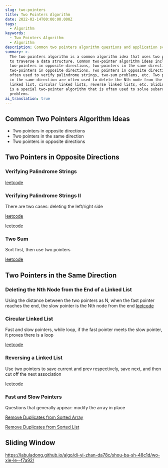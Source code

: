```yaml
---
slug: two-pointers
title: Two Pointers Algorithm
date: 2022-02-14T00:00:00.000Z
tags:
  - Algorithm
keywords:
  - Two Pointers Algorithm
  - Algorithm
description: Common two pointers algorithm questions and application scenarios
summary: >-
  The two pointers algorithm is a common algorithm idea that uses two pointers
  to traverse a data structure. Common two-pointer algorithm ideas include
  two-pointers in opposite directions, two-pointers in the same direction, and
  two-pointers in opposite directions. Two pointers in opposite directions are
  often used to verify palindrome strings, two-sum problems, etc. Two pointers
  in the same direction are often used to delete the Nth node from the end of a
  linked list, circular linked lists, reverse linked lists, etc. Sliding window
  is a special two-pointer algorithm that is often used to solve subarray
  problems.
ai_translation: true
---
```


## Common Two Pointers Algorithm Ideas

- Two pointers in opposite directions
- Two pointers in the same direction
- Two pointers in opposite directions

## Two Pointers in Opposite Directions

### Verifying Palindrome Strings

[leetcode](https://leetcode-cn.com/submissions/detail/242684649/)

### Verifying Palindrome Strings II

There are two cases: deleting the left/right side

[leetcode](https://leetcode-cn.com/submissions/detail/266790789/)

[leetcode](https://leetcode-cn.com/submissions/detail/414370289/)

### Two Sum

Sort first, then use two pointers

[leetcode](https://leetcode-cn.com/submissions/detail/266792046/)

## Two Pointers in the Same Direction

### Deleting the Nth Node from the End of a Linked List

Using the distance between the two pointers as N, when the fast pointer reaches the end, the slow pointer is the Nth node from the end
[leetcode](https://leetcode-cn.com/problems/remove-nth-node-from-end-of-list/description/)

### Circular Linked List

Fast and slow pointers, while loop, if the fast pointer meets the slow pointer, it proves there is a loop

[leetcode](https://leetcode-cn.com/submissions/detail/266797412/)

### Reversing a Linked List

Use two pointers to save current and prev respectively, save next, and then cut off the next association

[leetcode](https://leetcode-cn.com/submissions/detail/268415457/)

### Fast and Slow Pointers

Questions that generally appear: modify the array in place

[Remove Duplicates from Sorted Array](https://leetcode-cn.com/problems/remove-duplicates-from-sorted-array/description/)

[Remove Duplicates from Sorted List](https://leetcode-cn.com/problems/remove-duplicates-from-sorted-list/description/)

## Sliding Window

https://labuladong.github.io/algo/di-yi-zhan-da78c/shou-ba-sh-48c1d/wo-xie-le--f7a92/
